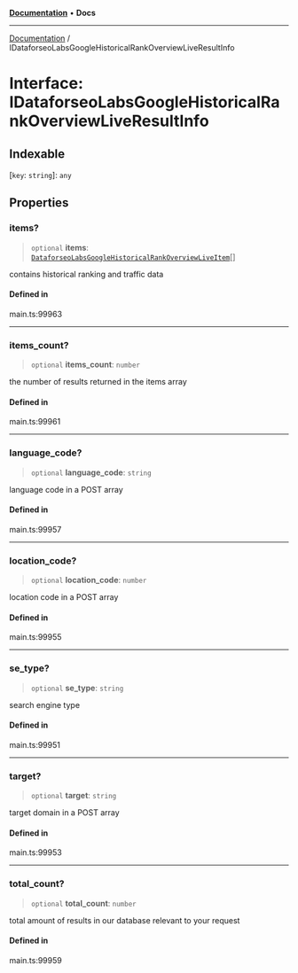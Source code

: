 [**Documentation**](../README.md) • **Docs**

***

[Documentation](../globals.md) / IDataforseoLabsGoogleHistoricalRankOverviewLiveResultInfo

# Interface: IDataforseoLabsGoogleHistoricalRankOverviewLiveResultInfo

## Indexable

 \[`key`: `string`\]: `any`

## Properties

### items?

> `optional` **items**: [`DataforseoLabsGoogleHistoricalRankOverviewLiveItem`](../classes/DataforseoLabsGoogleHistoricalRankOverviewLiveItem.md)[]

contains historical ranking and traffic data

#### Defined in

main.ts:99963

***

### items\_count?

> `optional` **items\_count**: `number`

the number of results returned in the items array

#### Defined in

main.ts:99961

***

### language\_code?

> `optional` **language\_code**: `string`

language code in a POST array

#### Defined in

main.ts:99957

***

### location\_code?

> `optional` **location\_code**: `number`

location code in a POST array

#### Defined in

main.ts:99955

***

### se\_type?

> `optional` **se\_type**: `string`

search engine type

#### Defined in

main.ts:99951

***

### target?

> `optional` **target**: `string`

target domain in a POST array

#### Defined in

main.ts:99953

***

### total\_count?

> `optional` **total\_count**: `number`

total amount of results in our database relevant to your request

#### Defined in

main.ts:99959
